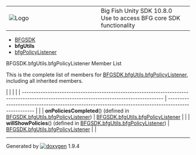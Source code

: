 <table>
<colgroup>
<col style="width: 50%" />
<col style="width: 50%" />
</colgroup>
<tbody>
<tr class="odd">
<td><img src="Icon-100.png" alt="Logo" /></td>
<td><div id="projectname">
Big Fish Unity SDK<span id="projectnumber"> 10.8.0</span>
</div>
<div id="projectbrief">
Use to access BFG core SDK functionality
</div></td>
</tr>
</tbody>
</table>

  - [BFGSDK](namespace_b_f_g_s_d_k.html)
  - **bfgUtils**
  - [bfgPolicyListener](interface_b_f_g_s_d_k_1_1bfg_utils_1_1bfg_policy_listener.html)

BFGSDK.bfgUtils.bfgPolicyListener Member List

This is the complete list of members for
[BFGSDK.bfgUtils.bfgPolicyListener](interface_b_f_g_s_d_k_1_1bfg_utils_1_1bfg_policy_listener.html),
including all inherited members.

|                                                                                                                                            |                                                                                                     |  |
| ------------------------------------------------------------------------------------------------------------------------------------------ | --------------------------------------------------------------------------------------------------- |  |
| **onPoliciesCompleted**() (defined in [BFGSDK.bfgUtils.bfgPolicyListener](interface_b_f_g_s_d_k_1_1bfg_utils_1_1bfg_policy_listener.html)) | [BFGSDK.bfgUtils.bfgPolicyListener](interface_b_f_g_s_d_k_1_1bfg_utils_1_1bfg_policy_listener.html) |  |
| **willShowPolicies**() (defined in [BFGSDK.bfgUtils.bfgPolicyListener](interface_b_f_g_s_d_k_1_1bfg_utils_1_1bfg_policy_listener.html))    | [BFGSDK.bfgUtils.bfgPolicyListener](interface_b_f_g_s_d_k_1_1bfg_utils_1_1bfg_policy_listener.html) |  |

-----

Generated
by [![doxygen](doxygen.svg)](https://www.doxygen.org/index.html) 1.9.4

